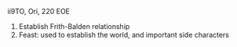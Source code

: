 ii9TO, Ori, 220 EOE

1. Establish Frith-Balden relationship
2. Feast: used to establish the world, and important side characters